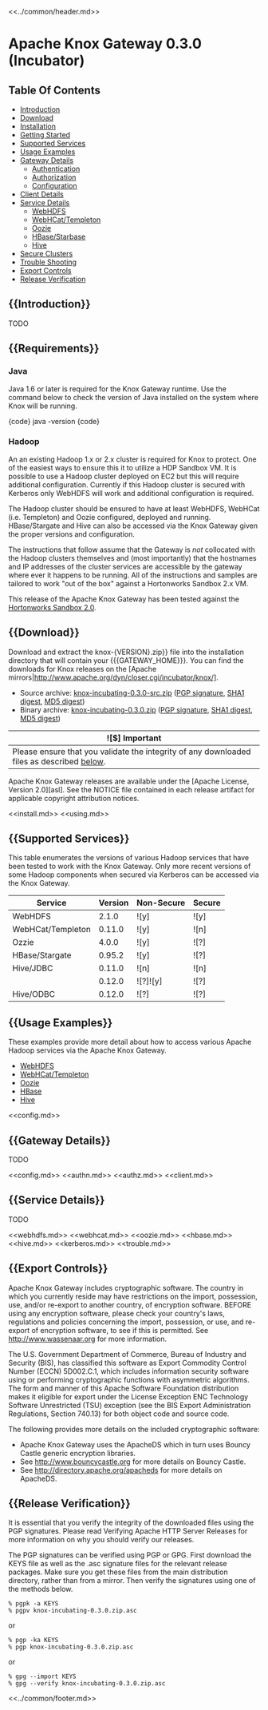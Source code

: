 <!--
   Licensed to the Apache Software Foundation (ASF) under one or more
   contributor license agreements.  See the NOTICE file distributed with
   this work for additional information regarding copyright ownership.
   The ASF licenses this file to You under the Apache License, Version 2.0
   (the "License"); you may not use this file except in compliance with
   the License.  You may obtain a copy of the License at

       http://www.apache.org/licenses/LICENSE-2.0

   Unless required by applicable law or agreed to in writing, software
   distributed under the License is distributed on an "AS IS" BASIS,
   WITHOUT WARRANTIES OR CONDITIONS OF ANY KIND, either express or implied.
   See the License for the specific language governing permissions and
   limitations under the License.
-->

<<../common/header.md>>

Apache Knox Gateway 0.3.0 (Incubator)
=====================================


Table Of Contents
-----------------

* [Introduction](#Introduction)
* [Download](#Download)
* [Installation](#Installation)
* [Getting Started](#Getting+Started)
* [Supported Services](#Supported+Services)
* [Usage Examples](#Usage+Examples)
* [Gateway Details](#Gateway+Details)
    * [Authentication](#Authentication)
    * [Authorization](#Authorization)
    * [Configuration](#Configuration)
* [Client Details](#Client+Details)
* [Service Details](#Service+Details)
    * [WebHDFS](#WebHDFS)
    * [WebHCat/Templeton](#WebHCat)
    * [Oozie](#Oozie)
    * [HBase/Starbase](#HBase)
    * [Hive](#Hive)
* [Secure Clusters](#Secure+Clusters)
* [Trouble Shooting](#Trouble+Shooting)
* [Export Controls](#Export+Controls)
* [Release Verification](#Release+Verification)


{{Introduction}}
------------------------------

TODO


{{Requirements}}
----------------

### Java ###

Java 1.6 or later is required for the Knox Gateway runtime.
Use the command below to check the version of Java installed on the system where Knox will be running.

{code}
java -version
{code}

### Hadoop ###

An an existing Hadoop 1.x or 2.x cluster is required for Knox to protect.
One of the easiest ways to ensure this it to utilize a HDP Sandbox VM.
It is possible to use a Hadoop cluster deployed on EC2 but this will require additional configuration.
Currently if this Hadoop cluster is secured with Kerberos only WebHDFS will work and additional configuration is required.

The Hadoop cluster should be ensured to have at least WebHDFS, WebHCat (i.e. Templeton) and Oozie configured, deployed and running.
HBase/Stargate and Hive can also be accessed via the Knox Gateway given the proper versions and configuration.

The instructions that follow assume that the Gateway is *not* collocated with the Hadoop clusters themselves and (most importantly) that the hostnames and IP addresses of the cluster services are accessible by the gateway where ever it happens to be running.
All of the instructions and samples are tailored to work "out of the box" against a Hortonworks Sandbox 2.x VM.

This release of the Apache Knox Gateway has been tested against the [Hortonworks Sandbox 2.0](http://hortonworks.com/products/hortonworks-sandbox/).


{{Download}}
------------

Download and extract the knox-\{VERSION\}.zip}} file into the installation directory that will contain your {{\{GATEWAY_HOME\}}}.
You can find the downloads for Knox releases on the [Apache mirrors|http://www.apache.org/dyn/closer.cgi/incubator/knox/].

* Source archive: [knox-incubating-0.3.0-src.zip][src-zip] ([PGP signature][src-pgp], [SHA1 digest][src-sha], [MD5 digest][src-md5])
* Binary archive: [knox-incubating-0.3.0.zip][bin-zip] ([PGP signature][bin-pgp], [SHA1 digest][bin-sha], [MD5 digest][bin-md5])

[src-zip]: http://www.apache.org/dyn/closer.cgi/incubator/knox/0.3.0/knox-incubating-0.3.0-src.zip
[src-sha]: http://www.apache.org/dist/incubator/knox/0.3.0/knox-incubating-0.3.0-src.zip.sha
[src-pgp]: http://www.apache.org/dist/incubator/knox/0.3.0/knox-0.3.0-incubating-src.zip.asc
[src-md5]: http://www.apache.org/dist/incubator/knox/0.3.0/knox-incubating-0.3.0-src.zip.md5
[bin-zip]: http://www.apache.org/dyn/closer.cgi/incubator/knox/0.3.0/knox-incubating-0.3.0.zip
[bin-pgp]: http://www.apache.org/dist/incubator/knox/0.3.0/knox-incubating-0.3.0.zip.asc
[bin-sha]: http://www.apache.org/dist/incubator/knox/0.3.0/knox-incubating-0.3.0.zip.sha
[bin-md5]: http://www.apache.org/dist/incubator/knox/0.3.0/knox-incubating-0.3.0.zip.md5

| ![$] Important |
| -------------- |
| Please ensure that you validate the integrity of any downloaded files as described [below](#Release+Verification). |

Apache Knox Gateway releases are available under the [Apache License, Version 2.0][asl].
See the NOTICE file contained in each release artifact for applicable copyright attribution notices.


<<install.md>>
<<using.md>>


{{Supported Services}}
----------------------

This table enumerates the versions of various Hadoop services that have been tested to work with the Knox Gateway.
Only more recent versions of some Hadoop components when secured via Kerberos can be accessed via the Knox Gateway.

| Service           | Version    | Non-Secure  | Secure |
| ----------------- | ---------- | ----------- | ------ |
| WebHDFS           | 2.1.0      | ![y]        | ![y]   |
| WebHCat/Templeton | 0.11.0     | ![y]        | ![n]   |
| Ozzie             | 4.0.0      | ![y]        | ![?]   |
| HBase/Stargate    | 0.95.2     | ![y]        | ![?]   |
| Hive/JDBC         | 0.11.0     | ![n]        | ![n]   |
|                   | 0.12.0     | ![?]![y]    | ![?]   |
| Hive/ODBC         | 0.12.0     | ![?]        | ![?]   |


{{Usage Examples}}
------------------

These examples provide more detail about how to access various Apache Hadoop services via the Apache Knox Gateway.

* [WebHDFS](#WebHDFS+Examples)
* [WebHCat/Templeton](#WebHCat+Examples)
* [Oozie](#Oozie+Examples)
* [HBase](#HBase+Examples)
* [Hive](#Hive+Examples)

<<config.md>>

{{Gateway Details}}
-------------------

TODO

<<config.md>>
<<authn.md>>
<<authz.md>>
<<client.md>>

{{Service Details}}
-------------------

TODO

<<webhdfs.md>>
<<webhcat.md>>
<<oozie.md>>
<<hbase.md>>
<<hive.md>>
<<kerberos.md>>
<<trouble.md>>


{{Export Controls}}
-------------------

Apache Knox Gateway includes cryptographic software.
The country in which you currently reside may have restrictions on the import, possession, use, and/or re-export to another country, of encryption software.
BEFORE using any encryption software, please check your country's laws, regulations and policies concerning the import, possession, or use, and re-export of encryption software, to see if this is permitted.
See http://www.wassenaar.org for more information.

The U.S. Government Department of Commerce, Bureau of Industry and Security (BIS), has classified this software as Export Commodity Control Number (ECCN) 5D002.C.1, which includes information security software using or performing cryptographic functions with asymmetric algorithms.
The form and manner of this Apache Software Foundation distribution makes it eligible for export under the License Exception ENC Technology Software Unrestricted (TSU) exception (see the BIS Export Administration Regulations, Section 740.13) for both object code and source code.

The following provides more details on the included cryptographic software:

* Apache Knox Gateway uses the ApacheDS which in turn uses Bouncy Castle generic encryption libraries.
* See http://www.bouncycastle.org for more details on Bouncy Castle.
* See http://directory.apache.org/apacheds for more details on ApacheDS.


{{Release Verification}}
------------------------

It is essential that you verify the integrity of the downloaded files using the PGP signatures.
Please read Verifying Apache HTTP Server Releases for more information on why you should verify our releases.

The PGP signatures can be verified using PGP or GPG.
First download the KEYS file as well as the .asc signature files for the relevant release packages.
Make sure you get these files from the main distribution directory, rather than from a mirror.
Then verify the signatures using one of the methods below.

    % pgpk -a KEYS
    % pgpv knox-incubating-0.3.0.zip.asc

or

    % pgp -ka KEYS
    % pgp knox-incubating-0.3.0.zip.asc

or

    % gpg --import KEYS
    % gpg --verify knox-incubating-0.3.0.zip.asc

<<../common/footer.md>>

